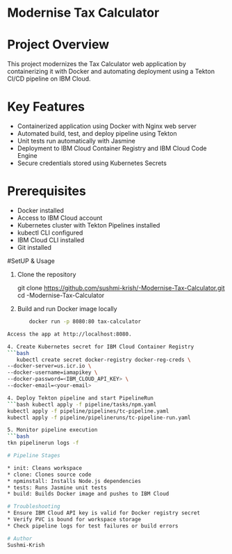 # Modernise Tax Calculator
# Project Overview
This project modernizes the Tax Calculator web application by containerizing it with Docker and automating deployment using a Tekton CI/CD pipeline on IBM Cloud.

# Key Features

* Containerized application using Docker with Nginx web server
* Automated build, test, and deploy pipeline using Tekton
* Unit tests run automatically with Jasmine
* Deployment to IBM Cloud Container Registry and IBM Cloud Code Engine
* Secure credentials stored using Kubernetes Secrets

# Prerequisites
* Docker installed
* Access to IBM Cloud account
* Kubernetes cluster with Tekton Pipelines installed
* kubectl CLI configured
* IBM Cloud CLI installed
* Git installed

#SetUP & Usage
1. Clone the repository
   
     git clone https://github.com/sushmi-krish/-Modernise-Tax-Calculator.git
     cd -Modernise-Tax-Calculator

2. Build and run Docker image locally

  ```bash   docker build -t tax-calculator .
         docker run -p 8080:80 tax-calculator

Access the app at http://localhost:8080.

4. Create Kubernetes secret for IBM Cloud Container Registry
```bash
     kubectl create secret docker-registry docker-reg-creds \
  --docker-server=us.icr.io \
  --docker-username=iamapikey \
  --docker-password=<IBM_CLOUD_API_KEY> \
  --docker-email=<your-email>
  
4. Deploy Tekton pipeline and start PipelineRun
```bash kubectl apply -f pipeline/tasks/npm.yaml
kubectl apply -f pipeline/pipelines/tc-pipeline.yaml
kubectl apply -f pipeline/pipelineruns/tc-pipeline-run.yaml

5. Monitor pipeline execution
```bash
tkn pipelinerun logs -f

# Pipeline Stages

 * init: Cleans workspace
 * clone: Clones source code
 * npminstall: Installs Node.js dependencies
 * tests: Runs Jasmine unit tests
 * build: Builds Docker image and pushes to IBM Cloud

# Troubleshooting
* Ensure IBM Cloud API key is valid for Docker registry secret
* Verify PVC is bound for workspace storage
* Check pipeline logs for test failures or build errors

# Author
Sushmi-Krish






     




